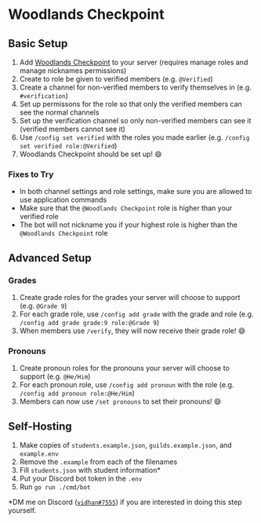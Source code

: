 # Woodlands Checkpoint

## Basic Setup

1. Add [Woodlands Checkpoint](https://discord.com/api/oauth2/authorize?client_id=896067278393712651&permissions=402653184&scope=bot%20applications.commands) to your server (requires manage roles and manage nicknames permissions)
2. Create to role be given to verified members (e.g. `@Verified`)
3. Create a channel for non-verified members to verify themselves in (e.g. `#verification`)
4. Set up permissons for the role so that only the verified members can see the normal channels
5. Set up the verification channel so only non-verified members can see it (verified members cannot see it)
6. Use `/config set verified` with the roles you made earlier (e.g. `/config set verified role:@Verified`)
7. Woodlands Checkpoint should be set up! 😄

### Fixes to Try

- In both channel settings and role settings, make sure you are allowed to use application commands
- Make sure that the `@Woodlands Checkpoint` role is higher than your verified role
- The bot will not nickname you if your highest role is higher than the `@Woodlands Checkpoint` role

## Advanced Setup

### Grades

1. Create grade roles for the grades your server will choose to support (e.g. `@Grade 9`)
2. For each grade role, use `/config add grade` with the grade and role (e.g. `/config add grade grade:9 role:@Grade 9`)
3. When members use `/verify`, they will now receive their grade role! 😄

### Pronouns

1. Create pronoun roles for the pronouns your server will choose to support (e.g. `@He/Him`)
2. For each pronoun role, use `/config add pronoun` with the role (e.g. `/config add pronoun role:@He/Him`)
3. Members can now use `/set pronouns` to set their pronouns! 😄

## Self-Hosting

1. Make copies of `students.example.json`, `guilds.example.json`, and `example.env`
2. Remove the `.example` from each of the filenames
3. Fill `students.json` with student information*
4. Put your Discord bot token in the `.env`
5. Run `go run ./cmd/bot`

\*DM me on Discord ([`vidhan#7555`](https://discord.com/users/1063329635569512520)) if you are interested in doing this step yourself.
